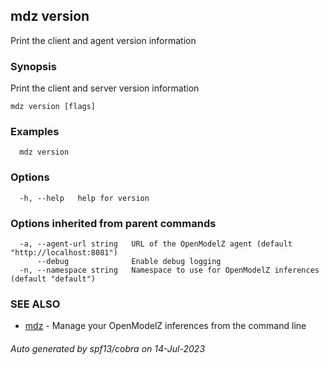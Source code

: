 ## mdz version

Print the client and agent version information

### Synopsis

Print the client and server version information

```
mdz version [flags]
```

### Examples

```
  mdz version
```

### Options

```
  -h, --help   help for version
```

### Options inherited from parent commands

```
  -a, --agent-url string   URL of the OpenModelZ agent (default "http://localhost:8081")
      --debug              Enable debug logging
  -n, --namespace string   Namespace to use for OpenModelZ inferences (default "default")
```

### SEE ALSO

* [mdz](mdz.md)	 - Manage your OpenModelZ inferences from the command line

###### Auto generated by spf13/cobra on 14-Jul-2023

